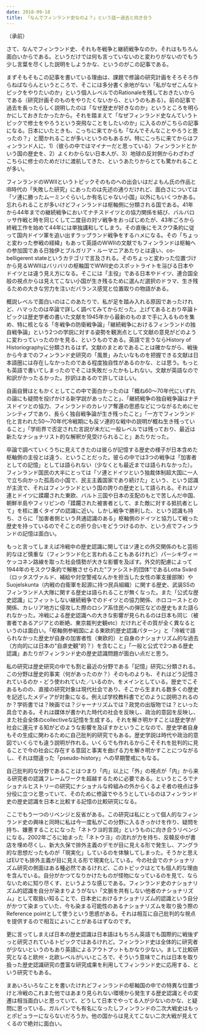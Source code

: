 ```yaml
---
date: 2018-09-18
title: 「なんでフィンランド史なのよ？」という話ー過去と向き合う
---
```


（承前）

さて、なんでフィンランド史、それも冬戦争と継続戦争なのか。それはもちろん面白いからである。というだけでは何も言っていないのと変わりがないのでもう少し言葉を尽くした説明をしようかな、というのがこの記事である。

まずそもそもこの記事を書いている理由は、課題で修論の研究計画をそろそろ作らねばならんというところで、そこには多分書く余地がない「私がなぜこんなトピックをやりたいのか」という個人レベルでのRationaleを残しておきたいからである（研究計画そのものをやりたくないから、というのもある）。前の記事で過去を長ったらしく説明したのは「なぜ歴史が好きなのか」というところを明らかにしておきたかったから。それを踏まえて「なぜフィンランド史なんていうトピックで修士をやろうという突飛なことをしたいのか」に入るのがこちらの記事になる。日本にいたときも、こっちに来てからも「なんでそんなことやろうと思ったの？」と聞かれることが多いというのもあるが。特にこっちに来てからはフィンランド人に、1)（彼らの中ではマイナーだと思っている）フィンランドとかいう国の歴史を、2）よくわからない日本人が、3）地球の反対側からわざわざこちらに修士のためだけに渡航してきた、というあたりからとても驚かれることが多い。

フィンランドのWWIIというトピックそのものへの出会いはだよもん氏の作品とIB時代の「失敗した研究」にあったのは先述の通りだけれど、面白さについては「ソ連に勝ったムーミンぐらいしか有名じゃない小国」以外にもいくつかある。忘れられることが多いけどフィンランドは枢軸側に分類される国である。41年から44年までの継続戦争においてナチスドイツとの協力関係を結び、バルバロッサ作戦と時を同じくして二度目の対ソ戦争をおっぱじめたが、43年ごろから終戦工作を始めて44年には単独講和してしまう。その直後にモスクワ条約に従って国内ドイツ軍を追い出すラップランド戦争をするハメになる。その「ちょっと変わった参戦の経緯」もあって英語のWWIIの文献でもフィンランドは枢軸への参加国である日独伊とブルガリア・ルーマニアあたりとは違い、co-belligerent stateというカテゴリで言及される。そのちょっと変わった位置づけから見るWWIIはバリバリの枢軸国でWWII史のスポットライトを浴びる日本やドイツとは違う見え方になる。そこには「主役」である日本やドイツ、連合国全般の視点からは見えてこない小国が生き残るために選んだ選択のドラマ、生き残るための大きな労力を注いだバランス感覚と位置取りの物語がある。

概説レベルで面白いのはこのあたりで、私が足を踏み入れる原因であったけれど、ハマったのは卒論で詳しく調べてみてからだった。上げてあるとおり卒論トピックは歴史学者の書いた文献を1945年から最新のものまで手に入るものを集め、特に核となる「冬戦争の防衛戦争論」「継続戦争におけるフィンランドの独自戦争論」という2つの学説に対する姿勢を観測点として文献の意見がどのように変わっていったのかを見る、というものである。英語で言うならHistory of Historiographyに分類されるはず。文献のまとめであることは確かながら、戦後から今までのフィンランド史研究の「風景」みたいなものを把握できる文献は日本語圏には存在しなかったのである程度独自性があるのかな、とは思う。もっとも英語で書いてしまったのでそこは失敗だったかもしれない。文献が英語なので和訳がかったるかった。抄訳はあるので許してほしい。

自画自賛はともかくとしてこの中で面白かったのは「概ね60～70年代にいずれの論にも疑問を投げかける新学説があったこと」、「継続戦争の独自戦争論はナチスドイツとの協力、フィンランドのカレリア奪還の思惑などにつながるためにセンシティブであり、長らく独自戦争論が生き残ったこと」「一方でフィンランド化と言われた50～70年代冷戦期にも反ソ連的な戦中の説明が概ね生き残っていること」「学術界で否定された言説が未だに一般レベルでは残っており、最近は新たなナショナリスト的な解釈が見受けられること」あたりだった。

卒論で調べていくうちに見えてきたのは彼らが記憶する歴史の様子が日本含めた枢軸側の主役とは違う、ということだった。彼らの中では3つの戦争は「加害者としての記憶」としては語られない（少なくとも最近までは語られなかった）。フィンランド国民の大半にとっては「ソ連とドイツという独裁体制超大国に一人で立ち向かった孤高の小国で、民主主義国家であり続けた」という、という認識が主流で、それはフィンランドという国の誇りの歴史として語られる。それはソ連とドイツに蹂躙された東欧、バルト三国や日本の支配のもとで苦しんだ中国、朝鮮半島やフィリピンの「蹂躙された被害者として、また敵に対する抵抗者として」を核に置くタイプの認識に近い。しかし戦争で勝利した、という認識も持ち、さらに「加害者側という共通認識のある」枢軸側のドイツと協力して戦った歴史を持っているのでそことの折り合いをどうつけるのか、という点でフィンランドの記憶は面白い。

もっと言ってしまえば冷戦中の歴史認識に関してはソ連との外交関係のもと芸術的なほど慎重な（フィンランド化と言われることもあるけれど）パーシキヴィ＝ケッコネン路線を取った社会情勢が大きな影響を及ぼす。外交的配慮によって1944年のモスクワ条約で解散させられた"ファシスト的団体"であるLotta Svärd（ロッタスヴァルド、補給や対空警戒なんかを担当した女性の軍支援部隊）やSuojelskunta（内戦の白衛軍を起源に持つ民兵組織）に関する歴史、武装SSのフィンランド人大隊に関する歴史は語られることが無くなった。また「公式な歴史認識」にフィットしない継続戦争でのドイツとの協力関係、ホロコーストとの関係、カレリア地方に侵攻した際のロシア系住民への弾圧などの歴史もまた語られなかった。冷戦による歴史認識への大きな影響が見られるのは日本も同じ（被害者であるアジアとの断絶、東京裁判史観etc）だけれどその質が全く異なるというのは面白い。「枢軸側参戦国による東欧的歴史認識パターン」と「冷戦で語られなかった歴史が自身の加害者性（東欧的）と自身のナショナリズム的な過去（方向的には日本の"自虐史観"的？）を含むこと」「一般と公式で2つある歴史認識」あたりがフィンランド史の歴史認識問題が面白い点だと思う。

私の研究は歴史研究の中でも割と最近の分野である「記憶」研究に分類される。この分野は歴史的事実（何があったのか？）そのものよりも、それはどう記憶されているのか・どう使われていた／いるのか、をメインとしている。歴史でこそあるものの、直接の研究対象は現代社会であり、そこから生まれる数多くの歴史を記述したメディアが対象になる。例えば学校教科書でどのように説明されるのか？学術書では？映画では？ジャーナリズムでは？政党の出版物では？といった具合である。それは媒体が書かれた時代の社会を反映し、政治的意図を反映し、また社会全体のcollectiveな記憶を生成する。それを解き明かすことは歴史学が社会に還元する知がどのような影響を及ぼすかということなので、歴史学者自身もその生成に関わるために自己批判的研究でもある。歴史学説は時代や政治的意図でいくらでも違う説明が作れる。いくらでも作れるからこそそれを批判的に見ることで今の社会に存在する意図と事実を曲げる力を解き明かすことにつながるし、それは間違った「pseudo-history」への早期警戒にもなる。

自己批判的な分野であることはつまり「内」以上に「外」の視点が「内」から来る研究者の認識フレームワークを超越するために必要である。というところでナショナルヒストリーの研究にナショナルな枠組みの外からくるよそ者の視点は多分役に立つと思っていて、そのために修論でやろうとしているのはフィンランド史の歴史認識を日本と比較する記憶の比較研究になる。

ここでもう一つのリベンジと反省がある。この研究は私にとって個人的なフィンランド史の興味と同時に私は今一度私がこの分野に入るきっかけを作り、疑問を持ち、嫌悪することになった「ネトウヨ的言説」というものに向き合うリベンジになる。2002年ごろに始まった「ネトウヨ」の流れが力を持ち、反韓反中が書店を埋め尽くし、新大久保で排外主義のデモが目に見える形で発生し、アングラ的な思想だったものが「現実化」しているのを体験してしまった。そうかと思えばEUでも排外主義が目に見える形で現実化している。今の社会でのナショナリズム研究の側面はある種必然であるけれど、このトピックはとても個人的な理由を含んでいる。自分がかつてなりかけたものが怪物になっているのを見て、ならないために知り尽くす、というような感じである。フィンランド史のナショナリズム的認識を自分が染まりようがない「文脈を共有しない他者のナショナリズム」として取扱い知ることで、日本史におけるナショナリズム的認識という自分がかつて染まっていた、今も染まる可能性のあるナショナリズムを取り扱う際のReference pointとして使うという思惑がある。それは相互に自己批判的な視点を提供するので相互によいことがあるはずなのです。

更に言ってしまえば日本の歴史認識は日本語はもちろん英語でも国際的に戦後ずっと研究されているトピックではあるけれど。フィンランド史は全体的に研究者が少ないというのもあり英語によるアウトプットもかなり少ない。まして比較研究となると欧州・北欧レベルがいいところで、そういう意味でこれは日本を取り扱った歴史認識研究の豊富な研究成果を利用してフィンランド史に応用する、という研究でもある。

まあいろいろなことを書いたけれどフィンランドの枢軸国の中での特異な位置づけと冷戦のこれまた他ではあまり見られない環境から発生する歴史認識とその変遷は相当面白いと思っていて、どうして日本でやってる人が少ないのかな、と疑問に思っている。ガルパンでも有名になったしフィンランドの二次大戦史はもっとポピュラーにならないだろうか。他の国からは見えてこない二次大戦が見えてくるので絶対に面白い。
